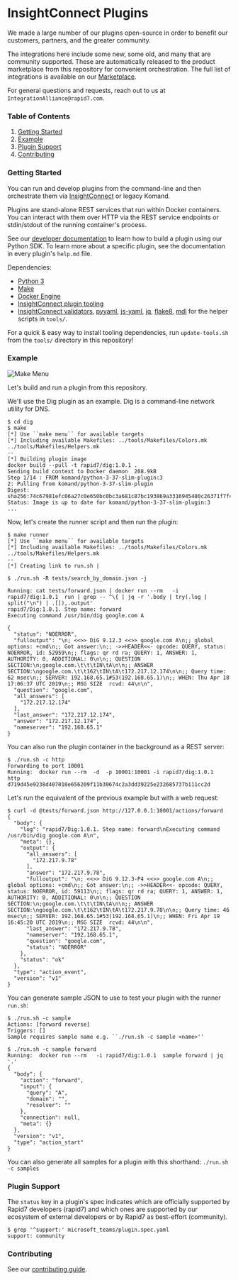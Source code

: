 # InsightConnect Plugins

We made a large number of our plugins open-source in order to benefit our customers, partners, and the greater community.

The integrations here include some new, some old, and many that are community supported. These are automatically released to the product marketplace from this repository for convenient orchestration.
The full list of integrations is available on our [Marketplace](https://www.rapid7.com/marketplace/).

For general questions and requests, reach out to us at `IntegrationAlliance@rapid7.com`.

### Table of Contents

1. [Getting Started](#getting-started)
2. [Example](#example)
3. [Plugin Support](#plugin-support)
4. [Contributing](#contributing)

### Getting Started

You can run and develop plugins from the command-line and then orchestrate them via [InsightConnect](https://www.rapid7.com/products/insightconnect/) or legacy Komand.

Plugins are stand-alone REST services that run within Docker containers. You can interact with them over HTTP via the REST service endpoints or stdin/stdout of the running container's process.

See our [developer documentation](https://komand.github.io/python/start.html) to learn how to build a plugin using our Python SDK. To learn more about a specific plugin, see the documentation in every plugin's `help.md` file.

Dependencies:

* [Python 3](https://www.python.org/download/releases/3.0/)
* [Make](https://www.gnu.org/software/make/)
* [Docker Engine](https://www.docker.com)
* [InsightConnect plugin tooling](https://komand.github.io/python/start.html)
* [InsightConnect validators](https://pypi.org/project/insightconnect-integrations-validators/), [pyyaml](https://pyyaml.org/), [js-yaml](https://github.com/nodeca/js-yaml), [jq](https://stedolan.github.io/jq/), [flake8](https://pypi.org/project/flake8/), [mdl](https://github.com/markdownlint/markdownlint) for the helper scripts in `tools/`.

For a quick & easy way to install tooling dependencies, run `update-tools.sh` from the `tools/` directory in this repository!

### Example

![Make Menu](./imgs/menu.png)

Let's build and run a plugin from this repository.

We'll use the Dig plugin as an example. Dig is a command-line network utility for DNS.

```
$ cd dig
$ make
[*] Use ``make menu`` for available targets
[*] Including available Makefiles: ../tools/Makefiles/Colors.mk ../tools/Makefiles/Helpers.mk
--
[*] Building plugin image
docker build --pull -t rapid7/dig:1.0.1 .
Sending build context to Docker daemon  208.9kB
Step 1/14 : FROM komand/python-3-37-slim-plugin:3
2: Pulling from komand/python-3-37-slim-plugin
Digest: sha256:74c67981efc06a27c0e650bc0bc3a681c87bc193869a3316945480c26371f7f4
Status: Image is up to date for komand/python-3-37-slim-plugin:3
...
```

Now, let's create the runner script and then run the plugin:

```
$ make runner
[*] Use ``make menu`` for available targets
[*] Including available Makefiles: ../tools/Makefiles/Colors.mk ../tools/Makefiles/Helpers.mk
--
[*] Creating link to run.sh |

$ ./run.sh -R tests/search_by_domain.json -j

Running: cat tests/forward.json | docker run --rm   -i rapid7/dig:1.0.1  run | grep -- ^\{ | jq -r '.body | try(.log | split("\n") | .[]),.output'
rapid7/Dig:1.0.1. Step name: forward
Executing command /usr/bin/dig google.com A

{
  "status": "NOERROR",
  "fulloutput": "\n; <<>> DiG 9.12.3 <<>> google.com A\n;; global options: +cmd\n;; Got answer:\n;; ->>HEADER<<- opcode: QUERY, status: NOERROR, id: 52959\n;; flags: qr rd ra; QUERY: 1, ANSWER: 1, AUTHORITY: 0, ADDITIONAL: 0\n\n;; QUESTION SECTION:\n;google.com.\t\t\tIN\tA\n\n;; ANSWER SECTION:\ngoogle.com.\t\t162\tIN\tA\t172.217.12.174\n\n;; Query time: 62 msec\n;; SERVER: 192.168.65.1#53(192.168.65.1)\n;; WHEN: Thu Apr 18 17:06:37 UTC 2019\n;; MSG SIZE  rcvd: 44\n\n",
  "question": "google.com",
  "all_answers": [
    "172.217.12.174"
  ],
  "last_answer": "172.217.12.174",
  "answer": "172.217.12.174",
  "nameserver": "192.168.65.1"
}
```

You can also run the plugin container in the background as a REST server:

```
$ ./run.sh -c http
Forwarding to port 10001
Running:  docker run --rm  -d  -p 10001:10001 -i rapid7/dig:1.0.1  http
d719d45e9238d407010e656209f11b30674c2a3dd39225e232685737b111cc2d
```

Let's run the equivalent of the previous example but with a web request:

```
$ curl -d @tests/forward.json http://127.0.0.1:10001/actions/forward
{
  "body": {
    "log": "rapid7/Dig:1.0.1. Step name: forward\nExecuting command /usr/bin/dig google.com A\n",
    "meta": {},
    "output": {
      "all_answers": [
        "172.217.9.78"
      ],
      "answer": "172.217.9.78",
      "fulloutput": "\n; <<>> DiG 9.12.3-P4 <<>> google.com A\n;; global options: +cmd\n;; Got answer:\n;; ->>HEADER<<- opcode: QUERY, status: NOERROR, id: 59113\n;; flags: qr rd ra; QUERY: 1, ANSWER: 1, AUTHORITY: 0, ADDITIONAL: 0\n\n;; QUESTION SECTION:\n;google.com.\t\t\tIN\tA\n\n;; ANSWER SECTION:\ngoogle.com.\t\t162\tIN\tA\t172.217.9.78\n\n;; Query time: 46 msec\n;; SERVER: 192.168.65.1#53(192.168.65.1)\n;; WHEN: Fri Apr 19 16:45:20 UTC 2019\n;; MSG SIZE  rcvd: 44\n\n",
      "last_answer": "172.217.9.78",
      "nameserver": "192.168.65.1",
      "question": "google.com",
      "status": "NOERROR"
    },
    "status": "ok"
  },
  "type": "action_event",
  "version": "v1"
}
```

You can generate sample JSON to use to test your plugin with the runner `run.sh`:

```
$ ./run.sh -c sample
Actions: [forward reverse]
Triggers: []
Sample requires sample name e.g. ``./run.sh -c sample <name>''

$ ./run.sh -c sample forward
Running:  docker run --rm   -i rapid7/dig:1.0.1  sample forward | jq '.'
{
  "body": {
    "action": "forward",
    "input": {
      "query": "A",
      "domain": "",
      "resolver": ""
    },
    "connection": null,
    "meta": {}
  },
  "version": "v1",
  "type": "action_start"
}
```

You can also generate all samples for a plugin with this shorthand: `./run.sh -c samples`

### Plugin Support

The `status` key in a plugin's spec indicates which are officially supported by Rapid7 developers (rapid7) and which ones are supported by our ecosystem of external developers or by Rapid7 as best-effort (community).

```
$ grep '^support:' microsoft_teams/plugin.spec.yaml
support: community
```

### Contributing

See our [contributing guide](./CONTRIBUTING.md).
